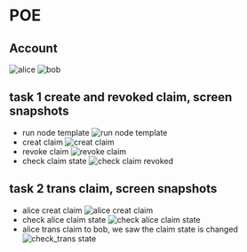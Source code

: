 # POE

## Account

![alice](./image/alice_account.png)
![bob](./image/bob_account.png)

## task 1 create and revoked claim, screen snapshots

- run node template
  ![run node template](./image/running.png)
- creat claim
  ![creat claim](./image/create_claim.png)
- revoke claim
  ![revoke claim](./image/revoke_claim.png)
- check claim state
  ![check claim revoked](./image/check_claim_revoked.png)

## task 2 trans claim, screen snapshots
- alice creat claim
  ![alice creat claim](./image/create_claim.png)
- check alice claim state
  ![check alice claim state](./image/check_claim_state.png)
- alice trans claim to bob, we saw the claim state is changed
  ![check_trans state](./image/check_trans_state.png)
